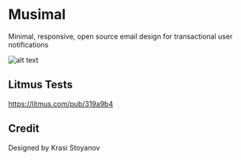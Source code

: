 # Musimal
Minimal, responsive, open source email design for transactional user notifications

![alt text](https://github.com/fivesqrd/musimal/blob/master/Mockups/Responsive-Devices-Website.png "Responsive layout")

## Litmus Tests

https://litmus.com/pub/319a9b4

## Credit ##
Designed by Krasi Stoyanov
